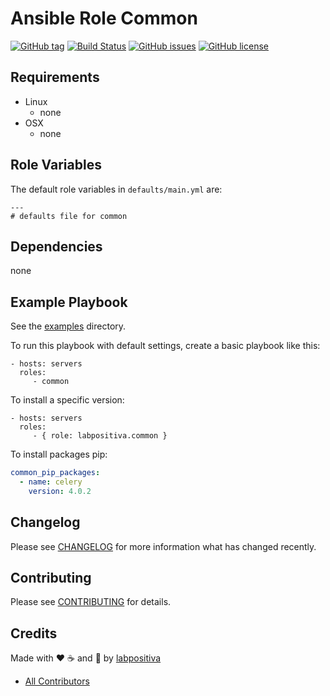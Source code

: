 # Ansible Role Common

[![GitHub tag](https://img.shields.io/github/tag/labpositiva/ansible-role-common.svg?maxAge=2592000)](https://github.com/labpositiva/ansible-role-common)
[![Build Status](https://travis-ci.org/labpositiva/ansible-role-common.svg)](https://travis-ci.org/labpositiva/ansible-role-common)
[![GitHub issues](https://img.shields.io/github/issues/labpositiva/ansible-role-common.svg)](https://github.com/labpositiva/ansible-role-common/issues)
[![GitHub license](https://img.shields.io/github/license/mashape/apistatus.svg?style=flat-square)](LICENSE)


## Requirements

 - Linux
   - none
 - OSX
   - none


## Role Variables

The default role variables in `defaults/main.yml` are:

    ---
    # defaults file for common


## Dependencies

none

## Example Playbook

See the [examples](./examples/) directory.

To run this playbook with default settings, create a basic playbook like this:

    - hosts: servers
      roles:
         - common

To install a specific version:

    - hosts: servers
      roles:
         - { role: labpositiva.common }

To install packages pip:

  ```yaml
  common_pip_packages:
    - name: celery
      version: 4.0.2
  ```


## Changelog

Please see [CHANGELOG](CHANGELOG.md) for more information what has changed recently.

## Contributing

Please see [CONTRIBUTING](CONTRIBUTING.md) for details.

## Credits

Made with :heart: :coffee: and :pizza: by [labpositiva][link-company]

- [All Contributors][link-contributors]


[link-luis]: https://github.com/luismayta
[link-contributors]: AUTHORS
[link-company]: https://github.com/labpositiva
